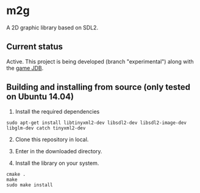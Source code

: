 # m2g

A 2D graphic library based on SDL2.


## Current status

Active. This project is being developed (branch "experimental") along with the [game JDB](https://github.com/moisesjbc/JDB).


## Building and installing from source (only tested on Ubuntu 14.04)

1. Install the required dependencies 

```
sudo apt-get install libtinyxml2-dev libsdl2-dev libsdl2-image-dev libglm-dev catch tinyxml2-dev
```

2. Clone this repository in local.

3. Enter in the downloaded directory.

4. Install the library on your system.

```
cmake .
make
sudo make install
```
